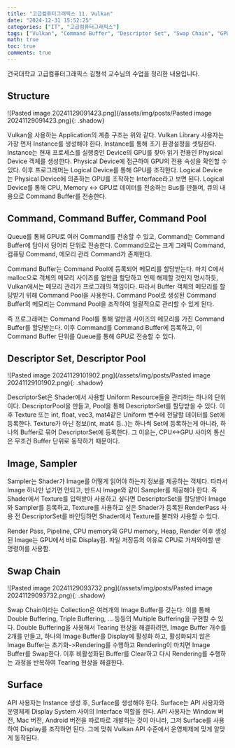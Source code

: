 ```yaml
---
title: "고급컴퓨터그래픽스 11. Vulkan"
date: "2024-12-31 15:52:25"
categories: ["IT", "고급컴퓨터그래픽스"]
tags: ["Vulkan", "Command Buffer", "Descriptor Set", "Swap Chain", "GPU", "Memory Management", "Rendering", "Surface"]
math: true
toc: true
comments: true
---
```


건국대학교 고급컴퓨터그래픽스 김형석 교수님의 수업을 정리한 내용입니다.

## Structure

![Pasted image 20241129091423.png](/assets/img/posts/Pasted image 20241129091423.png){: .shadow}

Vulkan을 사용하는 Application의 계층 구조는 위와 같다. Vulkan Library 사용자는 가장 먼저 Instance를 생성해야 한다. Instance를 통해 초기 환경설정을 셋팅한다. Instance는 현재 프로세스를 실행중인 Device의 GPU를 찾아 읽기 전용인 Physical Device 객체를 생성한다. Physical Device에 접근하여 GPU의 전용 속성을 확인할 수 있다. 이후 프로그래머는 Logical Device를 통해 GPU를 조작한다. Logical Device는 Physical Device에 의존하는 GPU를 조작하는 Interface라고 보면 된다. Logical Device를 통해 CPU, Memory <-> GPU로 데이터를 전송하는 Bus를 만들며, 큐의 내용으로 Command Buffer를 전송한다.

## Command, Command Buffer, Command Pool

Queue를 통해 GPU로 여러 Command를 전송할 수 있고, Command는 Command Buffer에 담아서 덩어리 단위로 전송한다. Command으로는 크게 그래픽 Command, 컴퓨팅 Command, 메모리 관리 Command가 존재한다.

Command Buffer는 Command Pool에 등록되어 메모리를 할당받는다. 마치 C에서 malloc으로 객체의 메모리 사이즈를 얼만큼 할당하고 언제 해제할 것인지 명시하듯, Vulkan에서는 메모리 관리가 프로그래의 책임이다. 따라서 Buffer 객체의 메모리를 할당받기 위해 Command Pool을 사용한다. Command Pool로 생성된 Command Buffer의 메모리는 Command Pool을 조작하여 일괄적으로 관리할 수 있게 된다. 

즉 프로그래머는 Command Pool를 통해 얼만큼 사이즈의 메모리를 가진 Command Buffer를 할당받는다. 이후 Command를 Command Buffer에 등록하고, 이 Command Buffer 단위를 Queue를 통해 GPU로 전송할 수 있다.

## Descriptor Set, Descriptor Pool

![Pasted image 20241129101902.png](/assets/img/posts/Pasted image 20241129101902.png){: .shadow}

DescriptorSet은 Shader에서 사용할 Uniform Resource들을 관리하는 하나의 단위이다. DescriptorPool을 만들고, Pool을 통해 DescriptorSet를 할당받을 수 있다. 이후 Texture 또는 int, float, vec3, mat4같은 Uniform 변수에 전달할 데이터를 Set에 등록한다. Texture가 아닌 정보(int, mat4 등..)는 하나씩 Set에 등록하는게 아니라, 하나의 Buffer로 묶어 DescriptorSet에 등록한다. 그 이유는, CPU<->GPU 사이의 통신은 무조건 Buffer 단위로 동작하기 때문이다. 

## Image, Sampler

Sampler는 Shader가 Image를 어떻게 읽어야 하는지 정보를 제공하는 객체다. 따라서 Image 하나만 넘기면 안되고, 반드시 Image와 같이 Sampler를 제공해야 한다. 즉 Shader에서 Texture를 입력받아 사용하고 싶다면 DescriptorSet을 할당받아 Image와 Sampler를 등록하고, Texture를 사용하고 싶은 Shader가 등록된 RenderPass 사용 전 DescriptorSet를 바인딩하면 Shader에서 Texture를 불러와 사용할 수 있다.


Render Pass, Pipeline, CPU memory와 GPU memory, Heap, Render 이후 생성된 Image는 GPU에서 바로 Display됨. 파일 저장등의 이유로 CPU로 가져와야할 땐 명령어를 사용함.

## Swap Chain

![Pasted image 20241129093732.png](/assets/img/posts/Pasted image 20241129093732.png){: .shadow}

Swap Chain이라는 Collection은 여러개의 Image Buffer를 갖는다. 이를 통해 Double Buffering, Triple Buffering, ... 등등의 Multiple Buffering을 구현할 수 있다. Double Buffering을 사용해서 Tearing 현상을 해결하려면, Image Buffer 개수를 2개를 만들고, 하나의 Image Buffer를 Display에 활성화 하고, 활성화되지 않은 Image Buffer는 초기화->Rendering를 수행하고 Rendering이 마치면 Image Buffer를 Swap한다. 이후 비활성화된 Buffer를 Clear하고 다시 Rendering를 수행하는 과정을 반복하여 Tearing 현상을 해결한다.

## Surface

API 사용자는 Instance 생성 후, Surface를 생성해야 한다. Surface는 API 사용자와 운영체제 Display System 사이의 Interface 역할을 한다. API 사용자는 Window 버전, Mac 버전, Android 버전을 따로따로 개발하는 것이 아니라, 그저 Surface를 사용하여 Display를 조작하면 된다. 그에 맞춰 Vulkan API 수준에서 운영체제에 맞게 알맞게 동작된다.